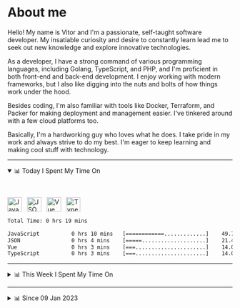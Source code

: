 # About me

Hello! My name is Vitor and I'm a passionate, self-taught software developer. My insatiable curiosity and desire to constantly learn lead me to seek out new knowledge and explore innovative technologies.

As a developer, I have a strong command of various programming languages, including Golang, TypeScript, and PHP, and I'm proficient in both front-end and back-end development. I enjoy working with modern frameworks, but I also like digging into the nuts and bolts of how things work under the hood.

Besides coding, I'm also familiar with tools like Docker, Terraform, and Packer for making deployment and management easier. I've tinkered around with a few cloud platforms too.

Basically, I'm a hardworking guy who loves what he does. I take pride in my work and always strive to do my best. I'm eager to keep learning and making cool stuff with technology.

---

<!-- ## 📊 Today I Spent My Time On -->

<details open>
<summary>📊 Today I Spent My Time On</summary>

&nbsp;

<!--DEVTIMER:TODAY:START-->
<img align="center" width="32px" src="https://cdn.simpleicons.org/javascript/F7DF1E" alt="JavaScript" />&nbsp;&nbsp;&nbsp;<img align="center" width="32px" src="https://cdn.simpleicons.org/carrd/fff" alt="JSON" />&nbsp;&nbsp;&nbsp;<img align="center" width="32px" src="https://cdn.simpleicons.org/vuedotjs/4FC08D" alt="Vue" />&nbsp;&nbsp;&nbsp;<img align="center" width="32px" src="https://cdn.simpleicons.org/typescript/3178C6" alt="TypeScript" />&nbsp;&nbsp;&nbsp;

```txt
Total Time: 0 hrs 19 mins

JavaScript          0 hrs 10 mins   [============.............]    49.74 %
JSON                0 hrs 4 mins    [=====....................]    21.44 %
Vue                 0 hrs 3 mins    [===......................]    14.07 %
TypeScript          0 hrs 3 mins    [===......................]    14.07 %
```

<!--DEVTIMER:TODAY:END-->

</details>

---
<details>
<summary>📊 This Week I Spent My Time On</summary>

&nbsp;

<!--DEVTIMER:WEEK:START-->
<img align="center" width="32px" src="https://cdn.simpleicons.org/vuedotjs/4FC08D" alt="Vue" />&nbsp;&nbsp;&nbsp;<img align="center" width="32px" src="https://cdn.simpleicons.org/javascript/F7DF1E" alt="JavaScript" />&nbsp;&nbsp;&nbsp;<img align="center" width="32px" src="https://cdn.simpleicons.org/yaml/fff" alt="YAML" />&nbsp;&nbsp;&nbsp;<img align="center" width="32px" src="https://cdn.simpleicons.org/typescript/3178C6" alt="TypeScript" />&nbsp;&nbsp;&nbsp;<img align="center" width="32px" src="https://cdn.simpleicons.org/carrd/fff" alt="JSON" />&nbsp;&nbsp;&nbsp;<img align="center" width="32px" src="https://cdn.simpleicons.org/gnubash/fff" alt="Bash" />&nbsp;&nbsp;&nbsp;

```txt
Total Time: 0 hrs 57 mins

Vue                 0 hrs 25 mins   [==========...............]    43.34 %
JavaScript          0 hrs 10 mins   [====.....................]    16.90 %
YAML                0 hrs 7 mins    [===......................]    12.82 %
TypeScript          0 hrs 5 mins    [==.......................]    8.71 %
JSON                0 hrs 5 mins    [==.......................]    8.36 %
Bash                0 hrs 4 mins    [=........................]    7.02 %
```

<!--DEVTIMER:WEEK:END-->
</details>

---


<details>
<summary>📊 Since 09 Jan 2023</summary>

&nbsp;

<!--DEVTIMER::START-->
<img align="center" width="32px" src="https://cdn.simpleicons.org/typescript/3178C6" alt="TypeScript" />&nbsp;&nbsp;&nbsp;<img align="center" width="32px" src="https://cdn.simpleicons.org/go/00ADD8" alt="Go" />&nbsp;&nbsp;&nbsp;<img align="center" width="32px" src="https://cdn.simpleicons.org/vuedotjs/4FC08D" alt="Vue" />&nbsp;&nbsp;&nbsp;<img align="center" width="32px" src="https://cdn.simpleicons.org/gnubash/fff" alt="Bash" />&nbsp;&nbsp;&nbsp;<img align="center" width="32px" src="https://cdn.simpleicons.org/yaml/fff" alt="YAML" />&nbsp;&nbsp;&nbsp;<img align="center" width="32px" src="https://cdn.simpleicons.org/carrd/fff" alt="JSON" />&nbsp;&nbsp;&nbsp;<img align="center" width="32px" src="https://cdn.simpleicons.org/javascript/F7DF1E" alt="JavaScript" />&nbsp;&nbsp;&nbsp;<img align="center" width="32px" src="https://cdn.simpleicons.org/markdown/fff" alt="Markdown" />&nbsp;&nbsp;&nbsp;<img align="center" width="32px" src="https://cdn.simpleicons.org/html5/E34F26" alt="HTML" />&nbsp;&nbsp;&nbsp;<img align="center" width="32px" src="https://cdn.simpleicons.org/css3/1572B6" alt="CSS" />&nbsp;&nbsp;&nbsp;<img align="center" width="32px" src="https://cdn.simpleicons.org/academia/fff" alt="Text" />&nbsp;&nbsp;&nbsp;

```txt
Total Time: 77 hrs 17 mins

TypeScript          41 hrs 50 mins  [=============............]    54.14 %
Go                  10 hrs 3 mins   [===......................]    13.00 %
Vue                 9 hrs 6 mins    [==.......................]    11.78 %
Bash                4 hrs 49 mins   [=........................]    6.23 %
YAML                3 hrs 19 mins   [=........................]    4.30 %
JSON                1 hrs 24 mins   [.........................]    1.82 %
JavaScript          1 hrs 6 mins    [.........................]    1.42 %
Markdown            0 hrs 59 mins   [.........................]    1.27 %
Docker              0 hrs 44 mins   [.........................]    0.95 %
SQL                 0 hrs 18 mins   [.........................]    0.39 %
HTML                0 hrs 16 mins   [.........................]    0.34 %
XML                 0 hrs 13 mins   [.........................]    0.27 %
CSS                 0 hrs 11 mins   [.........................]    0.24 %
Text                0 hrs 7 mins    [.........................]    0.14 %
```

<!--DEVTIMER::END-->

</details>
